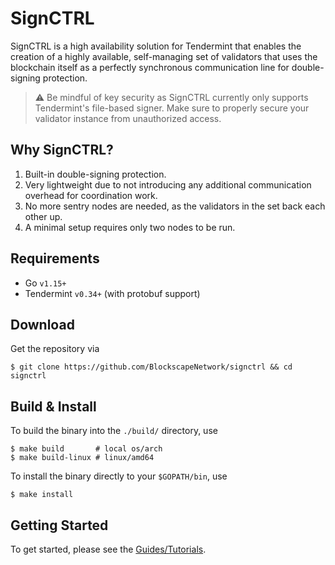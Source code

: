# SignCTRL

SignCTRL is a high availability solution for Tendermint that enables the creation of a highly available, self-managing set of validators that uses the blockchain itself as a perfectly synchronous communication line for double-signing protection.

> :warning: Be mindful of key security as SignCTRL currently only supports Tendermint's file-based signer. Make sure to properly secure your validator instance from unauthorized access.

## Why SignCTRL?

1) Built-in double-signing protection.
2) Very lightweight due to not introducing any additional communication overhead for coordination work.
3) No more sentry nodes are needed, as the validators in the set back each other up.
4) A minimal setup requires only two nodes to be run.

## Requirements

* Go `v1.15+`
* Tendermint `v0.34+` (with protobuf support)

## Download

Get the repository via

```shell
$ git clone https://github.com/BlockscapeNetwork/signctrl && cd signctrl
```

## Build & Install

To build the binary into the `./build/` directory, use

```shell
$ make build       # local os/arch
$ make build-linux # linux/amd64
```

To install the binary directly to your `$GOPATH/bin`, use

```shell
$ make install
```

## Getting Started

To get started, please see the [Guides/Tutorials](docs/guides/README.md).